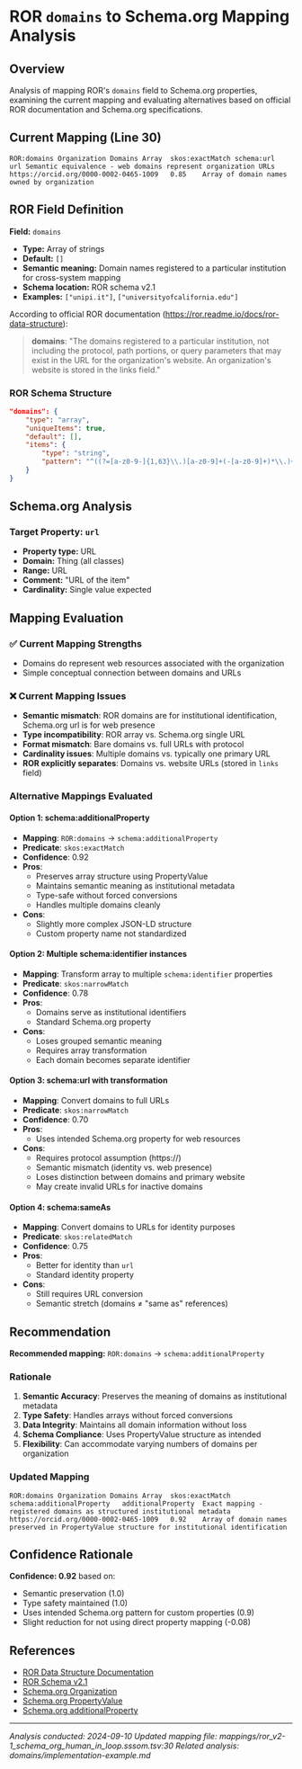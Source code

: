 # ROR `domains` to Schema.org Mapping Analysis

## Overview

Analysis of mapping ROR's `domains` field to Schema.org properties, examining the current mapping and evaluating alternatives based on official ROR documentation and Schema.org specifications.

## Current Mapping (Line 30)

```tsv
ROR:domains	Organization Domains Array	skos:exactMatch	schema:url	url	Semantic equivalence - web domains represent organization URLs	https://orcid.org/0000-0002-0465-1009	0.85	Array of domain names owned by organization
```

## ROR Field Definition

**Field:** `domains`
- **Type:** Array of strings
- **Default:** `[]`
- **Semantic meaning:** Domain names registered to a particular institution for cross-system mapping
- **Schema location:** ROR schema v2.1
- **Examples:** `["unipi.it"]`, `["universityofcalifornia.edu"]`

According to official ROR documentation (https://ror.readme.io/docs/ror-data-structure):

> **domains**: "The domains registered to a particular institution, not including the protocol, path portions, or query parameters that may exist in the URL for the organization's website. An organization's website is stored in the links field."

### ROR Schema Structure

```json
"domains": {
    "type": "array",
    "uniqueItems": true,
    "default": [],
    "items": {
        "type": "string",
        "pattern": "^((?=[a-z0-9-]{1,63}\\.)[a-z0-9]+(-[a-z0-9]+)*\\.)+[a-z]{2,63}$"
    }
}
```

## Schema.org Analysis

### Target Property: `url`

- **Property type:** URL
- **Domain:** Thing (all classes)
- **Range:** URL
- **Comment:** "URL of the item"
- **Cardinality:** Single value expected

## Mapping Evaluation

### ✅ Current Mapping Strengths
- Domains do represent web resources associated with the organization
- Simple conceptual connection between domains and URLs

### ❌ Current Mapping Issues
- **Semantic mismatch**: ROR domains are for institutional identification, Schema.org url is for web presence
- **Type incompatibility**: ROR array vs. Schema.org single URL
- **Format mismatch**: Bare domains vs. full URLs with protocol
- **Cardinality issues**: Multiple domains vs. typically one primary URL
- **ROR explicitly separates**: Domains vs. website URLs (stored in `links` field)

### Alternative Mappings Evaluated

#### Option 1: schema:additionalProperty
- **Mapping**: `ROR:domains` → `schema:additionalProperty`
- **Predicate**: `skos:exactMatch`
- **Confidence**: 0.92
- **Pros**:
  - Preserves array structure using PropertyValue
  - Maintains semantic meaning as institutional metadata
  - Type-safe without forced conversions
  - Handles multiple domains cleanly
- **Cons**:
  - Slightly more complex JSON-LD structure
  - Custom property name not standardized

#### Option 2: Multiple schema:identifier instances
- **Mapping**: Transform array to multiple `schema:identifier` properties
- **Predicate**: `skos:narrowMatch`
- **Confidence**: 0.78
- **Pros**:
  - Domains serve as institutional identifiers
  - Standard Schema.org property
- **Cons**:
  - Loses grouped semantic meaning
  - Requires array transformation
  - Each domain becomes separate identifier

#### Option 3: schema:url with transformation
- **Mapping**: Convert domains to full URLs
- **Predicate**: `skos:narrowMatch`
- **Confidence**: 0.70
- **Pros**:
  - Uses intended Schema.org property for web resources
- **Cons**:
  - Requires protocol assumption (https://)
  - Semantic mismatch (identity vs. web presence)
  - Loses distinction between domains and primary website
  - May create invalid URLs for inactive domains

#### Option 4: schema:sameAs
- **Mapping**: Convert domains to URLs for identity purposes
- **Predicate**: `skos:relatedMatch`
- **Confidence**: 0.75
- **Pros**:
  - Better for identity than `url`
  - Standard identity property
- **Cons**:
  - Still requires URL conversion
  - Semantic stretch (domains ≠ "same as" references)

## Recommendation

**Recommended mapping:** `ROR:domains` → `schema:additionalProperty`

### Rationale

1. **Semantic Accuracy**: Preserves the meaning of domains as institutional metadata
2. **Type Safety**: Handles arrays without forced conversions
3. **Data Integrity**: Maintains all domain information without loss
4. **Schema Compliance**: Uses PropertyValue structure as intended
5. **Flexibility**: Can accommodate varying numbers of domains per organization

### Updated Mapping

```tsv
ROR:domains	Organization Domains Array	skos:exactMatch	schema:additionalProperty	additionalProperty	Exact mapping - registered domains as structured institutional metadata	https://orcid.org/0000-0002-0465-1009	0.92	Array of domain names preserved in PropertyValue structure for institutional identification
```

## Confidence Rationale

**Confidence: 0.92** based on:
- Semantic preservation (1.0)
- Type safety maintained (1.0)
- Uses intended Schema.org pattern for custom properties (0.9)
- Slight reduction for not using direct property mapping (-0.08)

## References

- [ROR Data Structure Documentation](https://ror.readme.io/docs/ror-data-structure)
- [ROR Schema v2.1](https://github.com/ror-community/ror-schema)
- [Schema.org Organization](https://schema.org/Organization)
- [Schema.org PropertyValue](https://schema.org/PropertyValue)
- [Schema.org additionalProperty](https://schema.org/additionalProperty)

---

*Analysis conducted: 2024-09-10*
*Updated mapping file: mappings/ror_v2-1_schema_org_human_in_loop.sssom.tsv:30*
*Related analysis: domains/implementation-example.md*